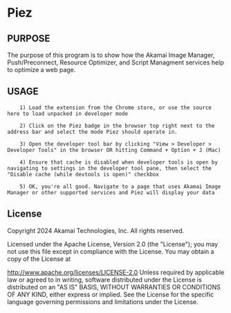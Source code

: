 Piez
===========

PURPOSE
-------
The purpose of this program is to show how the Akamai Image Manager, Push/Preconnect, Resource Optimizer, and Script Managment services help to optimize a web page.

USAGE
-------------
		1) Load the extension from the Chrome store, or use the source here to load unpacked in developer mode

		2) Click on the Piez badge in the browser top right next to the address bar and select the mode Piez should operate in.

		3) Open the developer tool bar by clicking "View > Developer > Developer Tools" in the browser OR hitting Command + Option + J (Mac)

		4) Ensure that cache is disabled when developer tools is open by navigating to settings in the developer tool pane, then select the "Disable cache (while devtools is open)" checkbox

		5) OK, you're all good. Navigate to a page that uses Akamai Image Manager or other supported services and Piez will display your data

License
-------------
Copyright 2024 Akamai Technologies, Inc. All rights reserved.

Licensed under the Apache License, Version 2.0 (the "License"); you may not use this file except in compliance with the License. You may obtain a copy of the License at

http://www.apache.org/licenses/LICENSE-2.0
Unless required by applicable law or agreed to in writing, software distributed under the License is distributed on an "AS IS" BASIS, WITHOUT WARRANTIES OR CONDITIONS OF ANY KIND, either express or implied. See the License for the specific language governing permissions and limitations under the License.